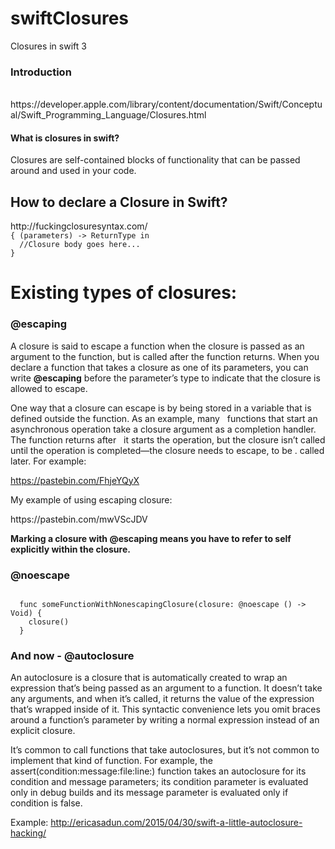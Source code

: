 # swiftClosures
Closures in swift 3 </br>

<h3><b> Introduction </b></h3></br>
https://developer.apple.com/library/content/documentation/Swift/Conceptual/Swift_Programming_Language/Closures.html

<h4> What is closures in swift? </h4>

  Closures are self-contained blocks of functionality that can be passed around and used in your code.
<h2><b> How to declare a Closure in Swift? </b></h2>
http://fuckingclosuresyntax.com/

<code>
{ (parameters) -> ReturnType in
  //Closure body goes here...
}
</code>

<h1><b> Existing types of closures: </b></h1>

<h3> @escaping </h3>

<p> A closure is said to escape a function when the closure is passed as an argument to the function, but is called after the     function returns. When you declare a function that takes a closure as one of its parameters, you can write <b>@escaping</b>   before   the parameter’s type to indicate that the closure is allowed to escape.

One way that a closure can escape is by being stored in a variable that is defined outside the function. As an example, many   functions that start an asynchronous operation take a closure argument as a completion handler. The function returns after     it starts the operation, but the closure isn’t called until the operation is completed—the closure needs to escape, to be .   called later. For example: </p>
https://pastebin.com/FhjeYQyX

<p> My example of using escaping closure: </p>
https://pastebin.com/mwVScJDV </br>

<b> Marking a closure with @escaping means you have to refer to self explicitly within the closure. </b>

<h3> @noescape </h3>

<code lang="swift">
  func someFunctionWithNonescapingClosure(closure: @noescape () -> Void) {
    closure()
  }
</code>

<h3><b> And now - @autoclosure</b></h3>

<p>
An autoclosure is a closure that is automatically created to wrap an expression that’s being passed as an argument to a function. It doesn’t take any arguments, and when it’s called, it returns the value of the expression that’s wrapped inside of it. This syntactic convenience lets you omit braces around a function’s parameter by writing a normal expression instead of an explicit closure.
</p>

<p>
It’s common to call functions that take autoclosures, but it’s not common to implement that kind of function. For example, the assert(condition:message:file:line:) function takes an autoclosure for its condition and message parameters; its condition parameter is evaluated only in debug builds and its message parameter is evaluated only if condition is false.
</p>

Example:
http://ericasadun.com/2015/04/30/swift-a-little-autoclosure-hacking/


